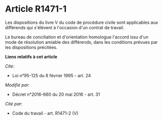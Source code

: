 # Article R1471-1

Les dispositions du livre V du code de procédure civile sont applicables aux différends qui s'élèvent à l'occasion d'un
contrat de travail. 

Le bureau de conciliation et d'orientation homologue l'accord issu d'un mode de résolution amiable des différends, dans les
conditions prévues par les dispositions précitées.

**Liens relatifs à cet article**

_Cite_:

  - Loi n°95-125 du 8 février 1995 - art. 24

_Modifié par_:

  - Décret n°2016-660 du 20 mai 2016 - art. 31

_Cité par_:

  - Code du travail - art. R1471-2 (V)
